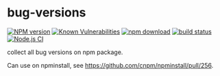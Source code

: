 # bug-versions

[![NPM version][npm-image]][npm-url]
[![Known Vulnerabilities][snyk-image]][snyk-url]
[![npm download][download-image]][download-url]
[![build status][travis-image]][travis-url]
[![Node.js CI][actions-image]][actions-url]

[npm-image]: https://img.shields.io/npm/v/bug-versions.svg?style=flat-square
[npm-url]: https://npmjs.org/package/bug-versions
[travis-image]: https://img.shields.io/travis/cnpm/bug-versions.svg?style=flat-square
[travis-url]: https://travis-ci.org/cnpm/bug-versions
[snyk-image]: https://snyk.io/test/npm/bug-versions/badge.svg?style=flat-square
[snyk-url]: https://snyk.io/test/npm/bug-versions
[download-image]: https://img.shields.io/npm/dm/bug-versions.svg?style=flat-square
[download-url]: https://npmjs.org/package/bug-versions
[actions-image]: https://github.com/cnpm/bug-versions/workflows/Node.js%20CI/badge.svg
[actions-url]: https://github.com/cnpm/bug-versions/actions

collect all bug versions on npm package.

Can use on npminstall, see https://github.com/cnpm/npminstall/pull/256.
